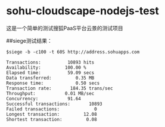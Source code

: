 sohu-cloudscape-nodejs-test
===========================

这是一个简单的测试搜狐PaaS平台云景的测试项目

##siege测试结果：

```
$siege -b -c100 -t 60S http://address.sohuapps.com

Transactions:          10893 hits
Availability:         100.00 %
Elapsed time:          59.09 secs
Data transferred:         0.35 MB
Response time:            0.50 secs
Transaction rate:       184.35 trans/sec
Throughput:           0.01 MB/sec
Concurrency:           91.64
Successful transactions:       10893
Failed transactions:             0
Longest transaction:         12.08
Shortest transaction:         0.08
```